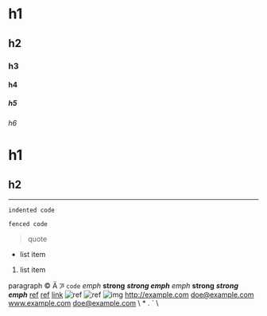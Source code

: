 
# h1
## h2
### h3
#### h4
##### h5
###### h6

h1
==

h2
--

--------------------

    indented code

```
fenced code
```

<tag attr='val' attr2="val2">

> quote

* list item
1. list item

[ref]: /url

paragraph
&copy; &#1234; &#xabcd;
`code`
*emph* **strong** ***strong emph***
_emph_ __strong__ ___strong emph___
[ref] [ref][] [link](/url)
![ref] ![ref][] ![img](/url)
<http://example.com> <doe@example.com>
www.example.com doe@example.com
\\ \* \. \` \
